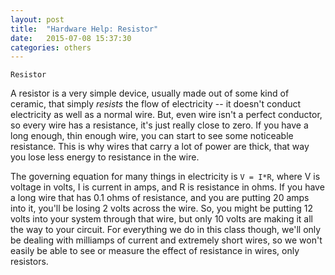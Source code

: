 ```yaml
---
layout: post
title:  "Hardware Help: Resistor"
date:   2015-07-08 15:37:30
categories: others
---
```


	Resistor

A resistor is a very simple device, usually made out of some kind of ceramic, that simply *resists* the flow of electricity -- it doesn't conduct electricity as well as a normal wire. But, even wire isn't a perfect conductor, so every wire has a resistance, it's just really close to zero. If you have a long enough, thin enough wire, you can start to see some noticeable resistance. This is why wires that carry a lot of power are thick, that way you lose less energy to resistance in the wire.

The governing equation for many things in electricity is `V = I*R`, where V is voltage in volts, I is current in amps, and R is resistance in ohms. If you have a long wire that has 0.1 ohms of resistance, and you are putting 20 amps into it, you'll be losing 2 volts across the wire. So, you might be putting 12 volts into your system through that wire, but only 10 volts are making it all the way to your circuit. For everything we do in this class though, we'll only be dealing with milliamps of current and extremely short wires, so we won't easily be able to see or measure the effect of resistance in wires, only resistors.
